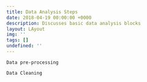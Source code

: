 ```yaml
---
title: Data Analysis Steps
date: 2018-04-19 00:00:00 +0000
description: Discusses basic data analysis blocks
layout: LAyout
img: ''
tags: []
undefined: ''
---
```

    Data pre-processing

    Data Cleaning